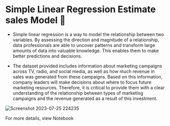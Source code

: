 # Simple Linear Regression Estimate sales Model 🤖

*  Simple linear regression is a way to model the relationship between two variables. By assessing the direction and magnitude of a relationship, data professionals are able to uncover patterns and transform large amounts of data into valuable knowledge. This enables them to make better predictions and decisions.

*  The dataset provided includes information about marketing campaigns across TV, radio, and social media, as well as how much revenue in sales was generated from these campaigns. Based on this information, company leaders will make decisions about where to focus future marketing resources. Therefore, it is critical to provide them with a clear understanding of the relationship between types of marketing campaigns and the revenue generated as a result of this investment.

![Screenshot 2023-07-25 224235](https://github.com/sagarv2522/simple-linear-Regression-sales-estimation/assets/109810639/165b36ba-5ac8-444e-89fc-f7c0069e1b2f)

For more details, view Notebook

